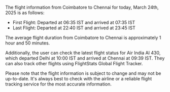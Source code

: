 The flight information from Coimbatore to Chennai for today, March 24th, 2025 is as follows:

* First Flight: Departed at 06:35 IST and arrived at 07:35 IST
* Last Flight: Departed at 22:40 IST and arrived at 23:45 IST

The average flight duration from Coimbatore to Chennai is approximately 1 hour and 50 minutes.

Additionally, the user can check the latest flight status for Air India AI 430, which departed Delhi at 10:00 IST and arrived at Chennai at 09:39 IST. They can also track other flights using FlightStats Global Flight Tracker.

Please note that the flight information is subject to change and may not be up-to-date. It's always best to check with the airline or a reliable flight tracking service for the most accurate information.